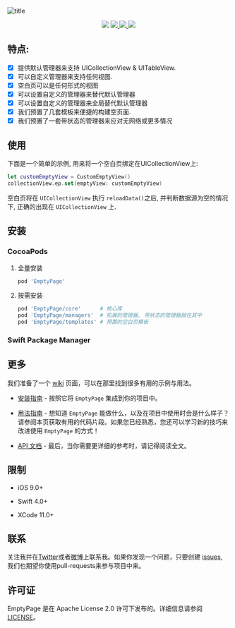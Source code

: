 ![title](https://s.linhey.com/emptypage-17.png)

<p align="center">
  <a href="https://travis-ci.org/linhay/EmptyPage">
    <a href="https://github.com/linhay/EmptyPage/actions?query=workflow%3Abuild"><img src="https://img.shields.io/github/workflow/status/linhay/EmptyPage/build/master?style=for-the-badge"></a>
  </a>
  <a href="https://cocoapods.org/pods/EmptyPage">
    <img src="https://img.shields.io/cocoapods/v/EmptyPage.svg?style=for-the-badge"/>
  </a>
  <a href="https://cocoapods.org/pods/EmptyPage">
    <img src="https://img.shields.io/cocoapods/l/EmptyPage.svg?style=for-the-badge"/>
  </a>
  <a href="https://cocoapods.org/pods/EmptyPage">
    <img src="https://img.shields.io/cocoapods/p/EmptyPage.svg?style=for-the-badge"/>
  </a>
</p>

## 特点:

- [x] 提供默认管理器来支持 UICollectionView & UITableView.
- [x] 可以自定义管理器来支持任何视图.
- [x] 空白页可以是任何形式的视图
- [x] 可以设置自定义的管理器来替代默认管理器
- [x] 可以设置自定义的管理器来全局替代默认管理器
- [x] 我们预置了几套模板来便捷的构建空页面.
- [x] 我们预置了一套带状态的管理器来应对无网络或更多情况

## 使用

下面是一个简单的示例, 用来将一个空白页绑定在UICollectionView上:

```swift
let customEmptyView = CustomEmptyView()
collectionView.ep.set(emptyView: customEmptyView)
```

空白页将在 `UICollectionView` 执行 `reloadData()`之后, 并判断数据源为空的情况下, 正确的出现在 `UICollectionView` 上.

## 安装

### CocoaPods

1. 全量安装

   ```ruby
   pod 'EmptyPage'
   ```

2. 按需安装

   ```ruby
   pod 'EmptyPage/core'      # 核心库
   pod 'EmptyPage/managers'  # 拓展的管理器, 带状态的管理器就在其中
   pod 'EmptyPage/templates' # 预置的空白页模板
   ```

### Swift Package Manager



## 更多

我们准备了一个 [wiki]( https://github.com/linhay/emptypage/wiki) 页面，可以在那里找到很多有用的示例与用法。

* [安装指南]( https://github.com/linhay/EmptyPage/wiki/Installation-Guide) - 按照它将 `EmptyPage` 集成到你的项目中。

* [用法指南]( https://github.com/linhay/EmptyPage/wiki/Cheat-Sheet ) - 想知道 `EmptyPage` 能做什么，以及在项目中使用时会是什么样子？请参阅本页获取有用的代码片段。如果您已经熟悉，您还可以学习新的技巧来改进使用 `EmptyPage` 的方式！

* [ API 文档]( https://linhay.github.io/emptypage/) - 最后，当你需要更详细的参考时，请记得阅读全文。



## 限制

- iOS 9.0+

- Swift 4.0+

- XCode 11.0+



## 联系

关注我并在[Twitter](https://Twitter.com/islinhey)或者[微博](https://Weibo.com/islinhey)上联系我。如果你发现一个问题，只要创建 [issues](https://github.com/linhay/emptypage/issues/new), 我们也期望你使用pull-requests来参与项目中来。



## 许可证

EmptyPage 是在 Apache License 2.0 许可下发布的。详细信息请参阅 [LICENSE](https://github.com/linhay/EmptyPage/blob/master/LICENSE)。

